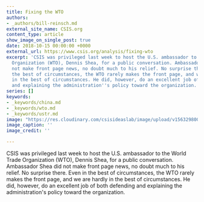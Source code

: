 ```yaml
---
title: Fixing the WTO
authors:
- _authors/bill-reinsch.md
external_site_name: CSIS.org
content_type: article
show_image_on_single_post: true
date: 2018-10-15 00:00:00 +0000
external_url: https://www.csis.org/analysis/fixing-wto
excerpt: 'CSIS was privileged last week to host the U.S. ambassador to the World Trade
  Organization (WTO), Dennis Shea, for a public conversation. Ambassador Shea did
  not make front page news, no doubt much to his relief. No surprise there. Even in
  the best of circumstances, the WTO rarely makes the front page, and we are hardly
  in the best of circumstances. He did, however, do an excellent job of both defending
  and explaining the administration''s policy toward the organization.   '
series: []
keywords:
- _keywords/china.md
- _keywords/wto.md
- _keywords/ustr.md
image: "https://res.cloudinary.com/csisideaslab/image/upload/v1563298002/trade-guys/181015_WTO-compressor.jpg"
image_caption: ''
image_credit: ''

---
```

CSIS was privileged last week to host the U.S. ambassador to the World Trade Organization (WTO), Dennis Shea, for a public conversation. Ambassador Shea did not make front page news, no doubt much to his relief. No surprise there. Even in the best of circumstances, the WTO rarely makes the front page, and we are hardly in the best of circumstances. He did, however, do an excellent job of both defending and explaining the administration's policy toward the organization.   